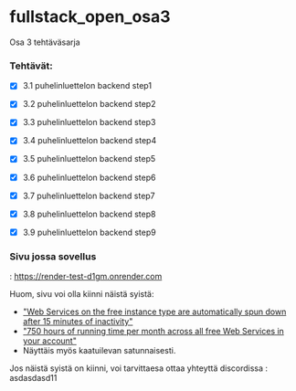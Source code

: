 # fullstack_open_osa3
Osa 3 tehtäväsarja

### Tehtävät:

- [x] 3.1 puhelinluettelon backend step1
- [x] 3.2 puhelinluettelon backend step2
- [x] 3.3 puhelinluettelon backend step3
- [x] 3.4 puhelinluettelon backend step4
- [x] 3.5 puhelinluettelon backend step5
- [x] 3.6 puhelinluettelon backend step6
- [x] 3.7 puhelinluettelon backend step7
- [x] 3.8 puhelinluettelon backend step8
- [x] 3.9 puhelinluettelon backend step9
 

### Sivu jossa sovellus

: https://render-test-d1gm.onrender.com

Huom, sivu voi olla kiinni näistä syistä:
- ["Web Services on the free instance type are automatically spun down after 15 minutes of inactivity"](https://render.com/docs/free)
- ["750 hours of running time per month across all free Web Services in your account"](https://render.com/docs/free)
- Näyttäis myös kaatuilevan satunnaisesti.

Jos näistä syistä on kiinni, voi tarvittaesa ottaa yhteyttä discordissa
: asdasdasd11

